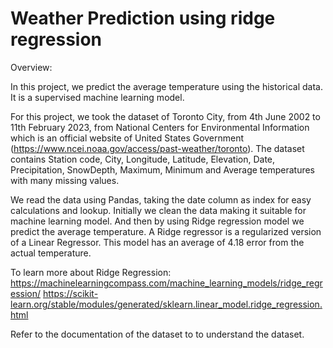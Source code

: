 # Weather Prediction using ridge regression

Overview:
  
  In this project, we predict the average temperature using the historical data. It is a supervised machine learning model.
  
  For this project, we took the dataset of Toronto City, from 4th June 2002 to 11th February 2023, from National Centers for Environmental Information which is an official website of United States Government (https://www.ncei.noaa.gov/access/past-weather/toronto). 
  The dataset contains Station code, City, Longitude, Latitude, Elevation, Date, Precipitation, SnowDepth, Maximum, Minimum and Average temperatures with many missing values.
  
  We read the data using Pandas, taking the date column as index for easy calculations and lookup. Initially we clean the data making it suitable for machine learning model.
  And then by using Ridge regression model we predict the average temperature. A Ridge regressor is a regularized version of a Linear Regressor. This model has an average of 4.18 error from the actual temperature.
  
To learn more about Ridge Regression:
  https://machinelearningcompass.com/machine_learning_models/ridge_regression/
  https://scikit-learn.org/stable/modules/generated/sklearn.linear_model.ridge_regression.html

Refer to the documentation of the dataset to to understand the dataset.
